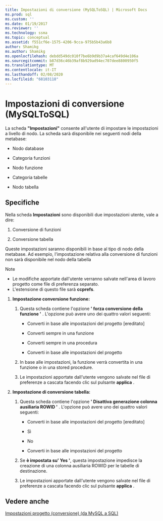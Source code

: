 ```yaml
---
title: Impostazioni di conversione (MySQLToSQL) | Microsoft Docs
ms.prod: sql
ms.custom: ''
ms.date: 01/19/2017
ms.reviewer: ''
ms.technology: ssma
ms.topic: conceptual
ms.assetid: f551cf6e-1575-4206-9cca-975b5b43a6b8
author: Shamikg
ms.author: Shamikg
ms.openlocfilehash: debdd549dc010f7be6b9d9b37a4caf649d4e106a
ms.sourcegitcommit: b87d36c46b39af8b929ad94ec707dee8800950f5
ms.translationtype: MT
ms.contentlocale: it-IT
ms.lasthandoff: 02/08/2020
ms.locfileid: "68103118"
---
```

# <a name="conversion-settings-mysqltosql"></a>Impostazioni di conversione (MySQLToSQL)
La scheda **"Impostazioni"** consente all'utente di impostare le impostazioni a livello di nodo. La scheda sarà disponibile nei seguenti nodi della metabase:  
  
-   Nodo database  
  
-   Categoria funzioni  
  
-   Nodo funzione  
  
-   Categoria tabelle  
  
-   Nodo tabella  
  
## <a name="specifications"></a>Specifiche  
Nella scheda **Impostazioni** sono disponibili due impostazioni utente, vale a dire:  
  
1.  Conversione di funzioni  
  
2.  Conversione tabella  
  
Queste impostazioni saranno disponibili in base al tipo di nodo della metabase. Ad esempio, l'impostazione relativa alla conversione di funzioni non sarà disponibile nel nodo della tabella  
  
> [!NOTE]  
> -   Le modifiche apportate dall'utente verranno salvate nell'area di lavoro progetto come file di preferenza separato.  
> -   L'estensione di questo file sarà **ccprefs**.  
  
1.  **Impostazione conversione funzione:**  
  
    1.  Questa scheda contiene l'opzione **' forza conversione della funzione '** . L'opzione può avere uno dei quattro valori seguenti:  
  
        -   Converti in base alle impostazioni del progetto [ereditato]  
  
        -   Converti sempre in una funzione  
  
        -   Converti sempre in una procedura  
  
        -   Converti in base alle impostazioni del progetto  
  
    2.  In base alle impostazioni, la funzione verrà convertita in una funzione o in una stored procedure.  
  
    3.  Le impostazioni apportate dall'utente vengono salvate nel file di preferenze a cascata facendo clic sul pulsante **applica** .  
  
2.  **Impostazione di conversione tabella:**  
  
    1.  Questa scheda contiene l'opzione **' Disattiva generazione colonna ausiliaria ROWID '** . L'opzione può avere uno dei quattro valori seguenti:  
  
        -   Converti in base alle impostazioni del progetto [ereditato]  
  
        -   Sì  
  
        -   No  
  
        -   Converti in base alle impostazioni del progetto  
  
    2.  Se **è impostata su' Yes '**, questa impostazione impedisce la creazione di una colonna ausiliaria ROWID per le tabelle di destinazione.  
  
    3.  Le impostazioni apportate dall'utente vengono salvate nel file di preferenze a cascata facendo clic sul pulsante **applica** .  
  
## <a name="see-also"></a>Vedere anche  
[Impostazioni progetto (conversione) (da MySQL a SQL)](https://msdn.microsoft.com/7ad5fe44-6445-4ba8-a457-5af792631f11)  
  
